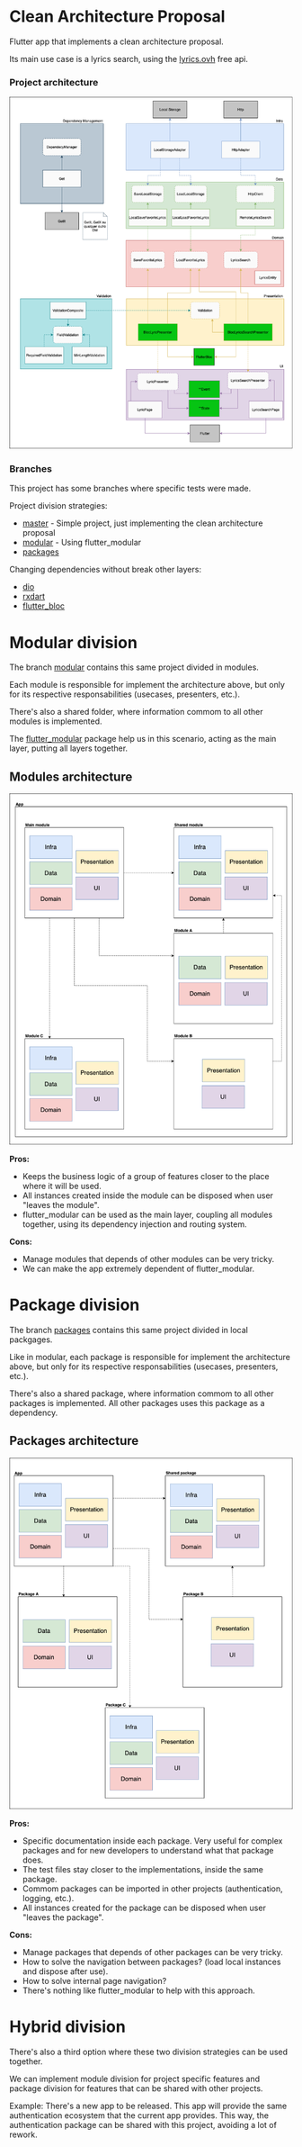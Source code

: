 # Clean Architecture Proposal

Flutter app that implements a clean architecture proposal.

Its main use case is a lyrics search, using the [lyrics.ovh](https://lyricsovh.docs.apiary.io) free api.  

### Project architecture

![Architecture picture](./Architecture_Proposal.png)  

### Branches
This project has some branches where specific tests were made.

Project division strategies:
  - [master](https://github.com/emersonsiega/clean_architecture_proposal/tree/master) - Simple project, just implementing the clean architecture proposal
  - [modular](https://github.com/emersonsiega/clean_architecture_proposal/tree/modular) - Using flutter_modular
  - [packages](https://github.com/emersonsiega/clean_architecture_proposal/tree/packages)

Changing dependencies without break other layers:  
  - [dio](https://github.com/emersonsiega/clean_architecture_proposal/commit/a371fdb59058deee68e222ed170585ed6dbf1742)  
  - [rxdart](https://github.com/emersonsiega/clean_architecture_proposal/commit/36b0c4dec53a36f8e01254de92921b6e2608cf0e)  
  - [flutter_bloc](https://github.com/emersonsiega/clean_architecture_proposal/tree/flutter_bloc)  


# Modular division

The branch [modular](https://github.com/emersonsiega/clean_architecture_proposal/tree/modular) contains this same project divided in modules.  

Each module is responsible for implement the architecture above, but only for its respective responsabilities (usecases, presenters, etc.).  

There's also a shared folder, where information commom to all other modules is implemented.  

The [flutter_modular](https://pub.dev/packages/flutter_modular) package help us in this scenario, acting as the main layer, putting all layers together.

## Modules architecture

![Architecture picture](./Architecture_Proposal_With_Modules.png)  

**Pros:**   
- Keeps the business logic of a group of features closer to the place where it will be used.
- All instances created inside the module can be disposed when user "leaves the module".
- flutter_modular can be used as the main layer, coupling all modules together, using its dependency injection and routing system.

**Cons:**  
- Manage modules that depends of other modules can be very tricky.
- We can make the app extremely dependent of flutter_modular.  


# Package division

The branch [packages](https://github.com/emersonsiega/clean_architecture_proposal/tree/packages) contains this same project divided in local packgages.  

Like in modular, each package is responsible for implement the architecture above, but only for its respective responsabilities (usecases, presenters, etc.).  

There's also a shared package, where information commom to all other packages is implemented. All other packages uses this package as a dependency.  

## Packages architecture

![Architecture picture](./Architecture_Proposal_With_Packages.png)  

**Pros:**  
- Specific documentation inside each package. Very useful for complex packages and for new developers to understand what that package does.  
- The test files stay closer to the implementations, inside the same package. 
- Commom packages can be imported in other projects (authentication, logging, etc.).
- All instances created for the package can be disposed when user "leaves the package".

**Cons:**  
- Manage packages that depends of other packages can be very tricky.
- How to solve the navigation between packages? (load local instances and dispose after use).
- How to solve internal page navigation?  
- There's nothing like flutter_modular to help with this approach.  

# Hybrid division

There's also a third option where these two division strategies can be used together.  

We can implement module division for project specific features and package division for features that can be shared with other projects.  

Example: There's a new app to be released. This app will provide the same authentication ecosystem that the current app provides. This way, the authentication package can be shared with this project, avoiding a lot of rework.  